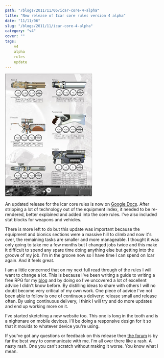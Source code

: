 ```yaml
---
path: "/blogs/2011/11/06/icar-core-4-alpha"
title: "New release of Icar core rules version 4 alpha"
date: "11/11/06"
slug: "/blogs/2011/11/icar-core-4-alpha"
category: "v4"
cover: ""
tags:
    v4
    alpha
    rules
    update
---
```

![A snapshot of the version 4 core rules equipment index](./images/books-v4-equipmentindex-alpha.jpg)

An updated release for the Icar core rules is now on [Google Docs](https://docs.google.com/open?id=0B2ThEbOVGt78NTI0NTY5YWUtZjVjNi00Nzc0LWJkMmYtNWZhMjZjZTU0ZWMx). After stripping a lot of technology out of the equipment index, it needed to be re-rendered, better explained and added into the core rules. I've also included stat blocks for weapons and vehicles.

There is more left to do but this update was important because the equipment and bionics sections were a massive hill to climb and now it's over, the remaining tasks are smaller and more manageable. I thought it was only going to take me a few months but I changed jobs twice and this make it difficult to spend any spare time doing anything else but getting into the groove of my job. I'm in the groove now so I have time I can spend on Icar again. And it feels great.

I am a little concerned that on my next full read through of the rules I will want to change a lot. This is because I've been writing a guide to writing a free RPG for my [blog](http://www.thefreerpgblog.com) and by doing so I've uncovered a lot of excellent advice I didn't know before. By distilling ideas to share with others I will no doubt become very critical of my own work. One piece of advice I've not been able to follow is one of continuous delivery: release small and release often. By using continuous delivery, I think I will try and do more updates and end up working more on it.

I've started sketching a new website too. This one is long in the tooth and is a nightmare on mobile devices. I'll be doing a responsive design for it so that it moulds to whatever device you're using.

If you've got any questions or feedback on this release then [the forum](http://www.1km1kt.net/forum/viewforum.php?f=34) is by far the best way to communicate with me. I'm all over there like a rash. A nasty rash. One you can't scratch without making it worse. You know what I mean.		

